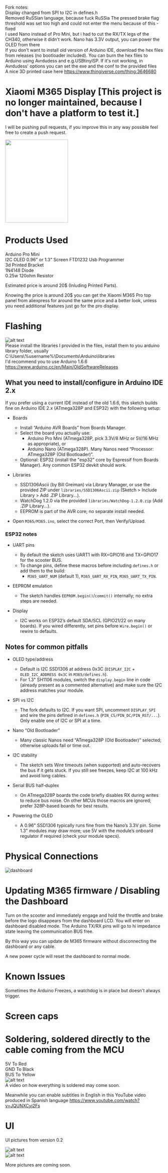 Fork notes:  
Display changed from SPI to I2C in defines.h  
Removed RuSSian language, because fuck RuSSia 
The pressed brake flag threshold was set too high and could not enter the menu because of this - fixed  
I used Nano instead of Pro Mini, but i had to cut the RX/TX legs of the CH340, otherwise it didn't work. Nano has 3.3V output, you can power the OLED from there  
If you don't want to install old version of Arduino IDE, download the hex files from releases (no bootloader included). You can burn the hex files to Arduino using Avrdudess and e.g.USBtinyISP. If it's not working, in Avrdudess' options you can set the exe and the conf to the provided files  
A nice 3D printed case here https://www.thingiverse.com/thing:3646680

# Xiaomi M365 Display [This project is no longer maintained, because I don't have a platform to test it.]

I will be pushing pull requests, if you improve this in any way possible feel free to create a push request.

<img src="https://user-images.githubusercontent.com/5514002/56957966-22138500-6b49-11e9-8e42-26d0758b6d00.jpg" width="200" height="264" />

# Products Used  
Arduino Pro Mini    
I2C OLED 0.96" or 1.3" Screen
FTD1232 Usb Programmer   
3d Printed Bracket  
1N4148 Diode  
0.25w 120ohm Resistor       

Estimated price is around 20$ (Inluding Printed Parts).

Knowing the price is around 20$ you can get the Xiaomi M365 Pro top panel from aliexpress for around the same price and a better look, unless you need additional features just go for the pro display.

# Flashing  
![alt text](https://i.imgur.com/DpPkvJz.jpg)  
Please install the libraries I provided in the files, install them to you arduino library folder, usually              
  C:\Users\\%username%\Documents\Arduino\libraries  
I'd recommend you to use Arduino 1.6.6  
https://www.arduino.cc/en/Main/OldSoftwareReleases  

## What you need to install/configure in Arduino IDE 2.x

If you prefer using a current IDE instead of the old 1.6.6, this sketch builds fine on Arduino IDE 2.x (ATmega328P and ESP32) with the following setup:

- Boards
  - Install “Arduino AVR Boards” from Boards Manager.
  - Select the board you actually use:
    - Arduino Pro Mini (ATmega328P, pick 3.3V/8 MHz or 5V/16 MHz as appropriate), or
    - Arduino Nano (ATmega328P). Many Nanos need “Processor: ATmega328P (Old Bootloader)”.
  - Optional: ESP32 (install the "esp32" core by Espressif from Boards Manager). Any common ESP32 devkit should work.

- Libraries
  - SSD1306Ascii (by Bill Greiman) via Library Manager, or use the provided ZIP under `libraries/SSD1306Ascii.zip` (Sketch > Include Library > Add .ZIP Library...).
  - WatchDog 1.2.0 via the provided `libraries/WatchDog-1.2.0.zip` (Add .ZIP Library...).
  - EEPROM is part of the AVR core; no separate install needed.

- Open `M365/M365.ino`, select the correct Port, then Verify/Upload.

### ESP32 notes

- UART pins
  - By default the sketch uses UART1 with RX=GPIO16 and TX=GPIO17 for the scooter BUS.
  - To change pins, define these macros before including `defines.h` or add them to the build:
    - `M365_UART_NUM` (default 1), `M365_UART_RX_PIN`, `M365_UART_TX_PIN`.

- EEPROM emulation
  - The sketch handles `EEPROM.begin()`/`commit()` internally; no extra steps are needed.

- Display
  - I2C works on ESP32’s default SDA/SCL (GPIO21/22 on many boards). If you wired differently, set pins before `Wire.begin()` or rewire to defaults.

## Notes for common pitfalls

- OLED type/address
  - Default is I2C SSD1306 at address 0x3C (`DISPLAY_I2C` + `OLED_I2C_ADDRESS 0x3C` in `M365/defines.h`).
  - For 1.3" SH1106 modules, switch the `display.begin` line in code (already present as a commented alternative) and make sure the I2C address matches your module.

- SPI vs I2C
  - The fork defaults to I2C. If you want SPI, uncomment `DISPLAY_SPI` and wire the pins defined in `defines.h` (`PIN_CS/PIN_DC/PIN_RST/...`). Only enable one of I2C or SPI at a time.

- Nano “Old Bootloader”
  - Many classic Nanos need “ATmega328P (Old Bootloader)” selected; otherwise uploads fail or time out.

- I2C stability
  - The sketch sets Wire timeouts (when supported) and auto-recovers the bus if it gets stuck. If you still see freezes, keep I2C at 100 kHz and avoid long cables.

- Serial BUS half‑duplex
  - On ATmega328P boards the code briefly disables RX during writes to reduce bus noise. On other MCUs those macros are ignored; prefer 328P-based boards for best results.

- Powering the OLED
  - A 0.96" SSD1306 typically runs fine from the Nano’s 3.3V pin. Some 1.3" modules may draw more; use 5V with the module’s onboard regulator if required (check your module specs).

# Physical Connections  

![dashboard](https://github.com/user-attachments/assets/e0b65522-345c-487b-b7f3-a1857144189d)

# Updating M365 firmware / Disabling the Dashboard
Turn on the scooter and immediately engage and hold the throttle and brake before the logo disappears from the dashboard LCD. You will enter on dashboard disabled mode.
The Arduino TX/RX pins will go to hi impedance state leaving the communication BUS free.

By this way you can update de M365 firmware without disconnecting the dashboard or any cable.

A new power cycle will reset the dashboard to normal mode.

# Known Issues  
Sometimes the Arduino Freezes, a watchdog is in place but doesn't always trigger.  

# Screen caps
# Soldering, soldered directly to the cable coming from the MCU
5V To Red    
GND To Black  
BUS To Yellow  
![alt text](https://i.imgur.com/3ZwcrIJ.jpg)  
A video on how everything is soldered may come soon.

Meanwhile you can enable subtitles in English in this YouTube video produced in Spanish language
https://www.youtube.com/watch?v=JQUNXCyj2Fs

# UI
UI pictures from version 0.2  


![alt text](https://i.imgur.com/8ekMdIo.jpg)  
![alt text](https://i.imgur.com/AHLVTcu.jpg)  

More pictures are coming soon.
